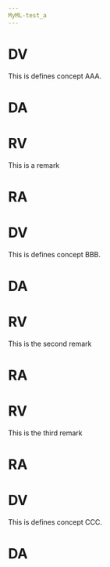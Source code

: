 ```yaml
---
MyML-test_a
---
```


# DV

This is defines concept AAA.

# DA

# RV

This is a remark

# RA

# DV

This is defines concept BBB.

# DA

# RV

This is the second remark

# RA

# RV

This is the third remark

# RA

# DV

This is defines concept CCC.

# DA
